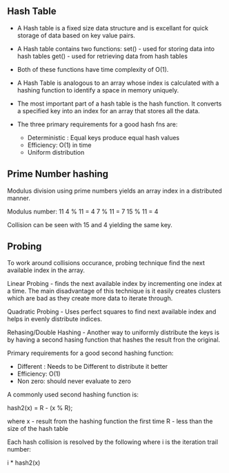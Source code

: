 ## Hash Table

- A Hash table is a fixed size data structure and is excellant for quick storage of data based on key value pairs.

- A Hash table contains two functions:
  set() - used for storing data into hash tables
  get() - used for retrieving data from hash tables

- Both of these functions have time complexity of O(1).

- A Hash Table is analogous to an array whose index is calculated with a hashing function to identify a space in memory uniquely.

- The most important part of a hash table is the hash function. It converts a specified key into an index for an array that stores all the data.

- The three primary requirements for a good hash fns are:
  - Deterministic : Equal keys produce equal hash values
  - Efficiency: O(1) in time
  - Uniform distribution

## Prime Number hashing

Modulus division using prime numbers yields an array index in a distributed manner.

Modulus number: 11
4 % 11 = 4
7 % 11 = 7
15 % 11 = 4

Collision can be seen with 15 and 4 yielding the same key.

## Probing

To work around collisions occurance, probing technique find the next available index in the array.

Linear Probing - finds the next available index by incrementing one index at a time. The main disadvantage of this technique is it easily creates clusters which are bad as they create more data to iterate through.

Quadratic Probing - Uses perfect squares to find next available index and helps in evenly distribute indices.

Rehasing/Double Hashing - Another way to uniformly distribute the keys is by having a second hasing function that hashes the result fron the original.

Primary requirements for a good second hashing function:

- Different : Needs to be Different to distribute it better
- Efficiency: O(1)
- Non zero: should never evaluate to zero

A commonly used second hashing function is:

hash2(x) = R - (x % R);

where
x - result from the hashing function the first time
R - less than the size of the hash table

Each hash collision is resolved by the following where i is the iteration trail number:

i \* hash2(x)
